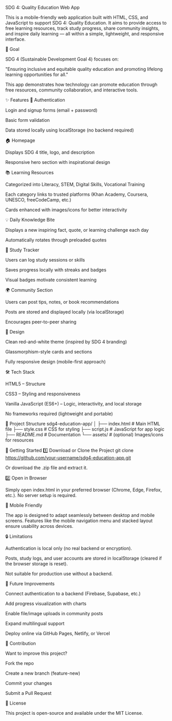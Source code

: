 SDG 4: Quality Education Web App

This is a mobile-friendly web application built with HTML, CSS, and JavaScript to support SDG 4: Quality Education.
It aims to provide access to free learning resources, track study progress, share community insights, and inspire daily learning — all within a simple, lightweight, and responsive interface.

🎯 Goal

SDG 4 (Sustainable Development Goal 4) focuses on:

"Ensuring inclusive and equitable quality education and promoting lifelong learning opportunities for all."

This app demonstrates how technology can promote education through free resources, community collaboration, and interactive tools.

✨ Features
🔐 Authentication

Login and signup forms (email + password)

Basic form validation

Data stored locally using localStorage (no backend required)

🏠 Homepage

Displays SDG 4 title, logo, and description

Responsive hero section with inspirational design

📚 Learning Resources

Categorized into Literacy, STEM, Digital Skills, Vocational Training

Each category links to trusted platforms (Khan Academy, Coursera, UNESCO, freeCodeCamp, etc.)

Cards enhanced with images/icons for better interactivity

💡 Daily Knowledge Bite

Displays a new inspiring fact, quote, or learning challenge each day

Automatically rotates through preloaded quotes

📝 Study Tracker

Users can log study sessions or skills

Saves progress locally with streaks and badges

Visual badges motivate consistent learning

🌍 Community Section

Users can post tips, notes, or book recommendations

Posts are stored and displayed locally (via localStorage)

Encourages peer-to-peer sharing

🎨 Design

Clean red-and-white theme (inspired by SDG 4 branding)

Glassmorphism-style cards and sections

Fully responsive design (mobile-first approach)

🛠️ Tech Stack

HTML5 – Structure

CSS3 – Styling and responsiveness

Vanilla JavaScript (ES6+) – Logic, interactivity, and local storage

No frameworks required (lightweight and portable)

📂 Project Structure
sdg4-education-app/
│
├── index.html        # Main HTML file
├── style.css         # CSS for styling
├── script.js         # JavaScript for app logic
├── README.md         # Documentation
└── assets/           # (optional) Images/icons for resources

🚀 Getting Started
1️⃣ Download or Clone the Project
git clone https://github.com/your-username/sdg4-education-app.git

Or download the .zip file and extract it.

2️⃣ Open in Browser

Simply open index.html in your preferred browser (Chrome, Edge, Firefox, etc.).
No server setup is required.

📱 Mobile Friendly

The app is designed to adapt seamlessly between desktop and mobile screens.
Features like the mobile navigation menu and stacked layout ensure usability across devices.

🔒 Limitations

Authentication is local only (no real backend or encryption).

Posts, study logs, and user accounts are stored in localStorage (cleared if the browser storage is reset).

Not suitable for production use without a backend.

🌟 Future Improvements

Connect authentication to a backend (Firebase, Supabase, etc.)

Add progress visualization with charts

Enable file/image uploads in community posts

Expand multilingual support

Deploy online via GitHub Pages, Netlify, or Vercel

🤝 Contribution

Want to improve this project?

Fork the repo

Create a new branch (feature-new)

Commit your changes

Submit a Pull Request

📜 License

This project is open-source and available under the MIT License.
